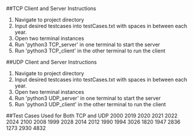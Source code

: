 ##TCP Client and Server Instructions
1. Navigate to project directory
2. Input desired testcases into testCases.txt with spaces in between each year.
3. Open two terminal instances
4. Run 'python3 TCP_server' in one terminal to start the server
5. Run 'python3 TCP_client' in the other terminal to run the client

##UDP Client and Server Instructions
1. Navigate to project directory
2. Input desired testcases into testCases.txt with spaces in between each year.
3. Open two terminal instances
4. Run 'python3 UDP_server' in one terminal to start the server
5. Run 'python3 UDP_client' in the other terminal to run the client


##Test Cases Used for Both TCP and UDP
2000 2019 2020 2021 2022 2024 2100
2008 1999 2028 2014 2012 1990 1994
3026 1820 1947 2836 1273 2930 4832

